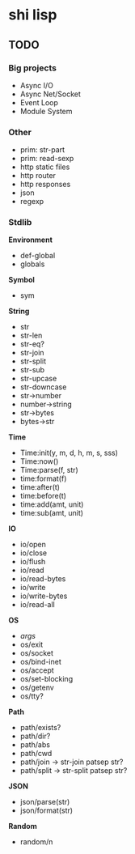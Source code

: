# shi lisp

## TODO

### Big projects

- Async I/O
- Async Net/Socket
- Event Loop
- Module System

### Other

- prim: str-part
- prim: read-sexp
- http static files
- http router
- http responses
- json
- regexp

### Stdlib

**Environment**

- def-global
- globals

**Symbol**

- sym

**String**

- str
- str-len
- str-eq?
- str-join
- str-split
- str-sub
- str-upcase
- str-downcase
- str->number
- number->string
- str->bytes
- bytes->str

**Time**

- Time:init(y, m, d, h, m, s, sss)
- Time:now()
- Time:parse(f, str)
- time:format(f)
- time:after(t)
- time:before(t)
- time:add(amt, unit)
- time:sub(amt, unit)

**IO**

- io/open
- io/close
- io/flush
- io/read
- io/read-bytes
- io/write
- io/write-bytes
- io/read-all

**OS**

- *args*
- os/exit
- os/socket
- os/bind-inet
- os/accept
- os/set-blocking
- os/getenv
- os/tty?

**Path**

- path/exists?
- path/dir?
- path/abs
- path/cwd
- path/join -> str-join patsep str?
- path/split -> str-split patsep str?

**JSON**

- json/parse(str)
- json/format(str)

**Random**

- random/n
